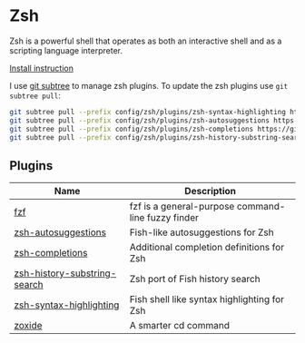 # Zsh

Zsh is a powerful shell that operates as both an interactive shell and as a scripting language interpreter.

[Install instruction](https://github.com/ohmyzsh/ohmyzsh/wiki/Installing-ZSH)

I use [git subtree](https://gist.github.com/HieuDao-code/096139d00fd8c38b5a4ec8878550100d) to manage zsh plugins. To update the zsh plugins use `git subtree pull`:

```sh
git subtree pull --prefix config/zsh/plugins/zsh-syntax-highlighting https://github.com/zsh-users/zsh-syntax-highlighting.git master --squash
git subtree pull --prefix config/zsh/plugins/zsh-autosuggestions https://github.com/zsh-users/zsh-autosuggestions.git master --squash
git subtree pull --prefix config/zsh/plugins/zsh-completions https://github.com/zsh-users/zsh-completions.git master --squash
git subtree pull --prefix config/zsh/plugins/zsh-history-substring-search https://github.com/zsh-users/zsh-history-substring-search.git master --squash
```

## Plugins

| Name                                                                                      | Description                                        |
| ----------------------------------------------------------------------------------------- | -------------------------------------------------- |
| [fzf](https://github.com/junegunn/fzf)                                                    | fzf is a general-purpose command-line fuzzy finder |
| [zsh-autosuggestions](https://github.com/zsh-users/zsh-autosuggestions)                   | Fish-like autosuggestions for Zsh                  |
| [zsh-completions](https://github.com/zsh-users/zsh-completions)                           | Additional completion definitions for Zsh          |
| [zsh-history-substring-search](https://github.com/zsh-users/zsh-history-substring-search) | Zsh port of Fish history search                    |
| [zsh-syntax-highlighting](https://github.com/zsh-users/zsh-syntax-highlighting)           | Fish shell like syntax highlighting for Zsh        |
| [zoxide](https://github.com/ajeetdsouza/zoxide)                                           | A smarter cd command                               |
